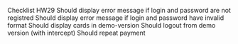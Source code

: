 Checklist HW29
Should display error message if login and password are not registred
Should display error message if login and password have invalid format
Should display cards in demo-version
Should logout from demo version (with intercept)
Should repeat payment


